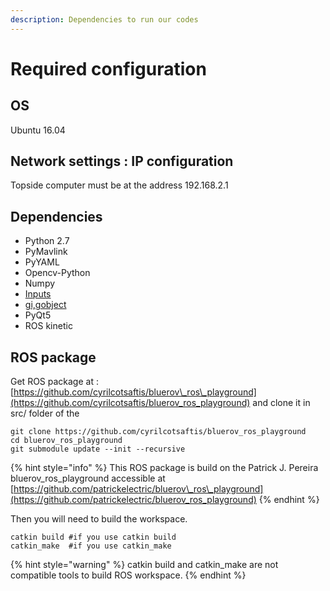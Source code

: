```yaml
---
description: Dependencies to run our codes
---
```


# Required configuration

## OS

Ubuntu 16.04

## Network settings : IP configuration

Topside computer must be at the address 192.168.2.1

## Dependencies

* Python 2.7
* PyMavlink
* PyYAML
* Opencv-Python
* Numpy
* [Inputs](https://github.com/zeth/inputs) 
* [gi,gobject](https://wiki.ubuntu.com/Novacut/GStreamer1.0)
* PyQt5
* ROS kinetic

## ROS package

Get ROS package at : [https://github.com/cyrilcotsaftis/bluerov\_ros\_playground](https://github.com/cyrilcotsaftis/bluerov_ros_playground) and clone it in src/ folder of the 

```text
git clone https://github.com/cyrilcotsaftis/bluerov_ros_playground
cd bluerov_ros_playground
git submodule update --init --recursive
```

{% hint style="info" %}
This ROS package is build on the Patrick J. Pereira bluerov\_ros\_playground accessible at [https://github.com/patrickelectric/bluerov\_ros\_playground](https://github.com/patrickelectric/bluerov_ros_playground) 
{% endhint %}

Then you will need to build the workspace.

```text
catkin build #if you use catkin build
catkin_make  #if you use catkin_make
```

{% hint style="warning" %}
catkin build and catkin\_make are not compatible tools to build ROS workspace.
{% endhint %}


